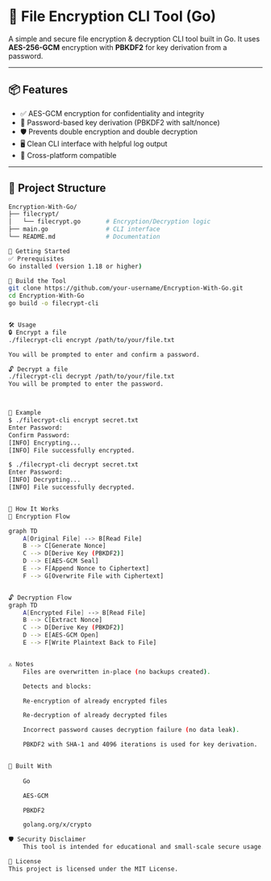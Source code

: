 # 🔐 File Encryption CLI Tool (Go)

A simple and secure file encryption & decryption CLI tool built in Go. It uses **AES-256-GCM** encryption with **PBKDF2** for key derivation from a password.

---

## 📦 Features

- ✅ AES-GCM encryption for confidentiality and integrity  
- 🔑 Password-based key derivation (PBKDF2 with salt/nonce)  
- 🛡️ Prevents double encryption and double decryption  
- 🖥️ Clean CLI interface with helpful log output  
- 🔄 Cross-platform compatible  

---

## 📁 Project Structure

```bash
Encryption-With-Go/
├── filecrypt/
│   └── filecrypt.go       # Encryption/Decryption logic
├── main.go                # CLI interface
└── README.md              # Documentation

🚀 Getting Started
✅ Prerequisites
Go installed (version 1.18 or higher)

🔧 Build the Tool
git clone https://github.com/your-username/Encryption-With-Go.git
cd Encryption-With-Go
go build -o filecrypt-cli


🛠️ Usage
🔒 Encrypt a file
./filecrypt-cli encrypt /path/to/your/file.txt

You will be prompted to enter and confirm a password.

🔓 Decrypt a file
./filecrypt-cli decrypt /path/to/your/file.txt
You will be prompted to enter the password.



🧪 Example
$ ./filecrypt-cli encrypt secret.txt
Enter Password:
Confirm Password:
[INFO] Encrypting...
[INFO] File successfully encrypted.

$ ./filecrypt-cli decrypt secret.txt
Enter Password:
[INFO] Decrypting...
[INFO] File successfully decrypted.


🔐 How It Works
🔄 Encryption Flow

graph TD
    A[Original File] --> B[Read File]
    B --> C[Generate Nonce]
    C --> D[Derive Key (PBKDF2)]
    D --> E[AES-GCM Seal]
    E --> F[Append Nonce to Ciphertext]
    F --> G[Overwrite File with Ciphertext]


🔓 Decryption Flow
graph TD
    A[Encrypted File] --> B[Read File]
    B --> C[Extract Nonce]
    C --> D[Derive Key (PBKDF2)]
    D --> E[AES-GCM Open]
    E --> F[Write Plaintext Back to File]


⚠️ Notes
    Files are overwritten in-place (no backups created).

    Detects and blocks:

    Re-encryption of already encrypted files

    Re-decryption of already decrypted files

    Incorrect password causes decryption failure (no data leak).

    PBKDF2 with SHA-1 and 4096 iterations is used for key derivation.


🧰 Built With
    
    Go

    AES-GCM

    PBKDF2

    golang.org/x/crypto

🛡️ Security Disclaimer
    This tool is intended for educational and small-scale secure usage. It uses modern cryptography, but has not undergone formal security audits. Use with caution in critical production systems.

📃 License
This project is licensed under the MIT License.



